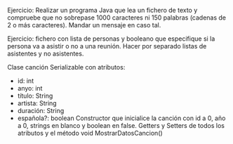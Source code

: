 Ejercicio: Realizar un programa Java que lea un fichero de texto y compruebe que no sobrepase 1000 caracteres ni 150 palabras (cadenas de 2 o más caracteres). Mandar un mensaje en caso tal.

Ejercicio: fichero con lista de personas y booleano que especifique si la persona va a asistir o no a una reunión. Hacer por separado listas de asistentes y no asistentes.

Clase canción Serializable con atributos:
- id: int
- anyo: int
- título: String
- artista: String
- duración: String
- española?: boolean
Constructor que inicialice la canción con id a 0, año a 0, strings en blanco y boolean en false.
Getters y Setters de todos los atributos y el método void MostrarDatosCancion()